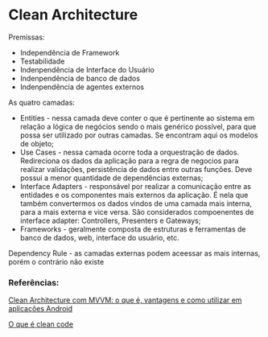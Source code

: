 <h1>Clean Architecture</h1>

<p>Premissas:</p>

<ul>
<li>Independência de Framework</li>
<li>Testabilidade</li>
<li>Indenpendência de Interface do Usuário</li>
<li>Indenpendência de banco de dados</li>
<li>Indenpendência de agentes externos</li>
</ul>

<p>As quatro camadas:</p>

<ul>
<li>Entities - nessa camada deve conter o que é pertinente ao sistema em relação a lógica de negócios sendo o mais genérico possível, para que possa ser utilizado por outras camadas. Se encontram aqui os modelos de objeto;</li>
<li>Use Cases - nessa camada ocorre toda a orquestração de dados. Redireciona os dados da aplicação para a regra de negocios para realizar validações, persistência de dados entre outras funções. Deve possui a menor quantidade de dependências externas;</li>
<li>Interface Adapters - responsável por realizar a comunicação entre as entidades e os componentes mais externos da aplicação. É nela que também convertermos os dados vindos de uma camada mais interna, para a mais externa e vice versa. São considerados compoenentes de interface adapter: Controllers, Presenters e Gateways;</li>
<li>Frameworks - geralmente composta de estruturas e ferramentas de banco de dados, web, interface do usuário, etc.</li>
</ul>

<p>Dependency Rule - as camadas externas podem aceessar as mais internas, porém o contrário não existe</p>

<h3>Referências:</h3>
<p><a href="https://www.objective.com.br/insights/clean-architecture-com-mvvm/">Clean Architecture com MVVM: o que é, vantagens e como utilizar em aplicações Android</a></p>

<p><a href="https://balta.io/artigos/clean-code#o-que-%C3%A9-o-clean-code">O que é clean code</a></p>


